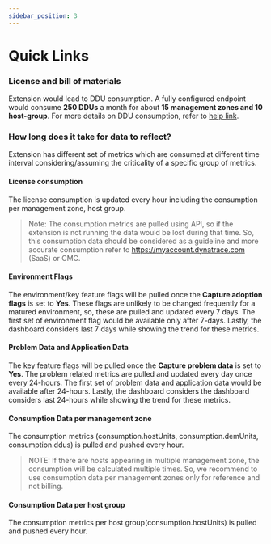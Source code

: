 ```yaml
---
sidebar_position: 3
---
```


# Quick Links

### License and bill of materials

Extension would lead to DDU consumption. A fully configured endpoint would consume **250 DDUs** a month for about **15 management zones and 10 host-group**. For more details on DDU consumption, refer to [help link](https://www.dynatrace.com/support/help/shortlink/metric-cost-calculation).

### How long does it take for data to reflect?

Extension has different set of metrics which are consumed at different time interval considering/assuming the criticality of a specific group of metrics.

#### License consumption

The license consumption is updated every hour including the consumption per management zone, host group.

> Note: The consumption metrics are pulled using API, so if the extension is not running the data would be lost during that time. So, this consumption data should be considered as a guideline and more accurate consumption refer to https://myaccount.dynatrace.com (SaaS) or CMC.  

#### Environment Flags
The environment/key feature flags will be pulled once the **Capture adoption flags** is set to **Yes**. These flags are unlikely to be changed frequently for a matured environment, so, these are pulled and updated every 7 days. The first set of environment flag would be available only after 7-days. Lastly, the dashboard considers last 7 days while showing the trend for these metrics.

#### Problem Data and Application Data

The key feature flags will be pulled once the **Capture problem data** is set to **Yes**. The problem related metrics are pulled and updated every day once every 24-hours. The first set of problem data and application data would be available after 24-hours. Lastly, the dashboard considers the dashboard considers last 24-hours while showing the trend for these metrics.

#### Consumption Data per management zone

The consumption metrics (consumption.hostUnits, consumption.demUnits, consumption.ddus) is pulled and pushed every hour.

> NOTE: If there are hosts appearing in multiple management zone, the consumption will be calculated multiple times. So, we recommend to use consumption data per management zones only for reference and not billing.  

#### Consumption Data per host group

The consumption metrics per host group(consumption.hostUnits) is pulled and pushed every hour.  
